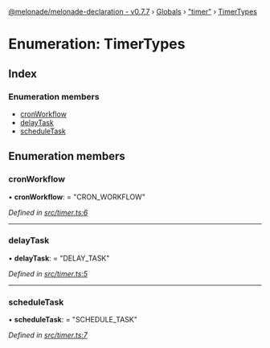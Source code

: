 [@melonade/melonade-declaration - v0.7.7](../README.md) › [Globals](../globals.md) › ["timer"](../modules/_timer_.md) › [TimerTypes](_timer_.timertypes.md)

# Enumeration: TimerTypes

## Index

### Enumeration members

* [cronWorkflow](_timer_.timertypes.md#cronworkflow)
* [delayTask](_timer_.timertypes.md#delaytask)
* [scheduleTask](_timer_.timertypes.md#scheduletask)

## Enumeration members

###  cronWorkflow

• **cronWorkflow**: = "CRON_WORKFLOW"

*Defined in [src/timer.ts:6](https://github.com/devit-tel/melonade-declaration/blob/4a3ce57/src/timer.ts#L6)*

___

###  delayTask

• **delayTask**: = "DELAY_TASK"

*Defined in [src/timer.ts:5](https://github.com/devit-tel/melonade-declaration/blob/4a3ce57/src/timer.ts#L5)*

___

###  scheduleTask

• **scheduleTask**: = "SCHEDULE_TASK"

*Defined in [src/timer.ts:7](https://github.com/devit-tel/melonade-declaration/blob/4a3ce57/src/timer.ts#L7)*
